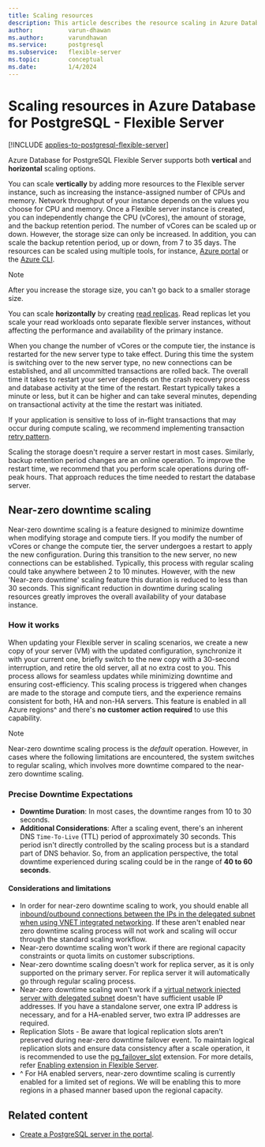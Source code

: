 ```yaml
---
title: Scaling resources
description: This article describes the resource scaling in Azure Database for PostgreSQL - Flexible Server.
author:          varun-dhawan
ms.author:       varundhawan
ms.service:      postgresql
ms.subservice:   flexible-server
ms.topic:        conceptual
ms.date:         1/4/2024
---
```


# Scaling resources in Azure Database for PostgreSQL - Flexible Server

[!INCLUDE [applies-to-postgresql-flexible-server](../includes/applies-to-postgresql-flexible-server.md)]

Azure Database for PostgreSQL Flexible Server supports both **vertical** and **horizontal** scaling options.

You can scale **vertically** by adding more resources to the Flexible server instance, such as increasing the instance-assigned number of CPUs and memory. Network throughput of your instance depends on the values you choose for CPU and memory. Once a Flexible server instance is created, you can independently change the CPU (vCores), the amount of storage, and the backup retention period. The number of vCores can be scaled up or down. However, the storage size can only be increased. In addition, you can scale the backup retention period, up or down, from 7 to 35 days. The resources can be scaled using multiple tools, for instance,  [Azure portal](./quickstart-create-server-portal.md) or the [Azure CLI](./quickstart-create-server-cli.md).

> [!NOTE]  
> After you increase the storage size, you can't go back to a smaller storage size.

You can scale **horizontally** by creating [read replicas](./concepts-read-replicas.md). Read replicas let you scale your read workloads onto separate flexible server instances, without affecting the performance and availability of the primary instance.

When you change the number of vCores or the compute tier, the instance is restarted for the new server type to take effect. During this time the system is switching over to the new server type, no new connections can be established, and all uncommitted transactions are rolled back. The overall time it takes to restart your server depends on the crash recovery process and database activity at the time of the restart. Restart typically takes a minute or less, but it can be higher and can take several minutes, depending on transactional activity at the time the restart was initiated.

If your application is sensitive to loss of in-flight transactions that may occur during compute scaling, we recommend implementing transaction [retry pattern](../single-server/concepts-connectivity.md#handling-transient-errors).

Scaling the storage doesn't require a server restart in most cases. Similarly, backup retention period changes are an online operation. To improve the restart time, we recommend that you perform scale operations during off-peak hours. That approach reduces the time needed to restart the database server.

## Near-zero downtime scaling 

Near-zero downtime scaling is a feature designed to minimize downtime when modifying storage and compute tiers. If you modify the number of vCores or change the compute tier, the server undergoes a restart to apply the new configuration. During this transition to the new server, no new connections can be established. Typically, this process with regular scaling could take anywhere between 2 to 10 minutes. However, with the new 'Near-zero downtime' scaling feature this duration is reduced to less than 30 seconds. This significant reduction in downtime during scaling resources greatly improves the overall availability of your database instance.

### How it works

When updating your Flexible server in scaling scenarios, we create a new copy of your server (VM) with the updated configuration, synchronize it with your current one, briefly switch to the new copy with a 30-second interruption, and retire the old server, all at no extra cost to you. This process allows for seamless updates while minimizing downtime and ensuring cost-efficiency. This scaling process is triggered when changes are made to the storage and compute tiers, and the experience remains consistent for both, HA and non-HA servers. This feature is enabled in all Azure regions^ and there's **no customer action required** to use this capability. 

> [!NOTE]
>  Near-zero downtime scaling process is the _default_ operation. However, in cases where the following limitations are encountered, the system switches to regular scaling, which involves more downtime compared to the near-zero downtime scaling.

### Precise Downtime Expectations

* **Downtime Duration**: In most cases, the downtime ranges from 10 to 30 seconds.
* **Additional Considerations**: After a scaling event, there's an inherent DNS `Time-To-Live` (TTL) period of approximately 30 seconds. This period isn't directly controlled by the scaling process but is a standard part of DNS behavior. So, from an application perspective, the total downtime experienced during scaling could be in the range of **40 to 60 seconds**.

#### Considerations and limitations 

- In order for near-zero downtime scaling to work, you should enable all [inbound/outbound connections between the IPs in the delegated subnet when using VNET integrated networking](../flexible-server/concepts-networking-private.md#virtual-network-concepts). If these aren't enabled near zero downtime scaling process will not work and scaling will occur through the standard scaling workflow.
- Near-zero downtime scaling won't work if there are regional capacity constraints or quota limits on customer subscriptions.
- Near-zero downtime scaling doesn't work for replica server, as it is only supported on the primary server. For replica server it will automatically go through regular scaling process.
- Near-zero downtime scaling won't work if a [virtual network injected server with delegated subnet](../flexible-server/concepts-networking-private.md#virtual-network-concepts) doesn't have sufficient usable IP addresses. If you have a standalone server, one extra IP address is necessary, and for a HA-enabled server, two extra IP addresses are required.
- Replication Slots - Be aware that logical replication slots aren't preserved during near-zero downtime failover event. To maintain logical replication slots and ensure data consistency after a scale operation, it is recommended to use the [pg_failover_slot](https://github.com/EnterpriseDB/pg_failover_slots) extension. For more details, refer [Enabling extension in Flexible Server](../flexible-server/concepts-extensions.md#pg_failover_slots-preview).
- ^ For HA enabled servers, near-zero downtime scaling is currently enabled for a limited set of regions. We will be enabling this to more regions in a phased manner based upon the regional capacity.

## Related content

- [Create a PostgreSQL server in the portal](how-to-manage-server-portal.md).